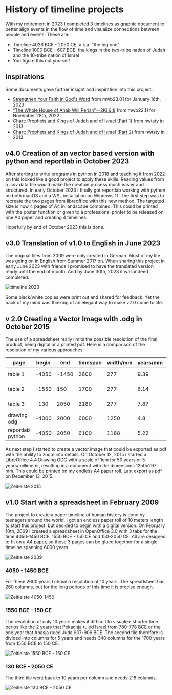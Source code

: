 # History of timeline projects

With my retirement in 2023 I completed 3 timelines as graphic document to better align events in the flow of time and visualize connections between people and events. These are:

- Timeline 4026 BCE - 2050 CE, a.k.a. "the big one"
- Timeline 1000 BCE - 607 BCE, the kings in the two-tribe nation of Judah and the 10-tribe nation of Israel
- You figure this out yourself

## Inspirations

Some documents gave further insight and inspiration into this project.

- [Strengthen Your Faith in God's Word](https://www.jw.org/en/library/jw-meeting-workbook/january-february-2023-mwb/Life-and-Ministry-Meeting-Schedule-for-January-16-22-2023/Strengthen-Your-Faith-in-Gods-Word/) from mwb23.01 for January 16th, 2023
- [“The Whole House of Ahab Will Perish”—2Ki 9:8](https://www.jw.org/en/library/jw-meeting-workbook/november-december-2022-mwb/Life-and-Ministry-Meeting-Schedule-for-November-28-December-4-2022/The-Whole-House-of-Ahab-Will-Perish-2Ki-98/) from mwb22.11 for November 28th, 2022
- [Chart: Prophets and Kings of Judah and of Israel (Part 1)](https://www.jw.org/en/library/bible/study-bible/appendix-a/kings-of-judah/) from nwtsty in 2013
- [Chart: Prophets and Kings of Judah and of Israel (Part 2)](https://www.jw.org/en/library/bible/study-bible/appendix-a/kings-of-israel/) from nwtsty in 2013

## v4.0 Creation of an vector based version with python and reportlab in October 2023

After starting to write programs in python in 2018 and teaching it from 2022 on this looked like a good project to apply these skills. Reading values from a .csv data file would make the creation process much easier and structured. In early October 2023 I finally got reportlab working with python on both macOS and a WSL installation on Windows 11. The first step was to recreate the two pages from libreoffice with this new method. The targeted size is now 4 pages of A4 in landscape combined. This could be printed with the poster function or given to a professional printer to be released on one A0 paper and creating 4 timelines.

Hopefully by end of October 2023 this is done.

## v3.0 Translation of v1.0 to English in June 2023

The original files from 2009 were only created in German. Most of my life was going on in English from Summer 2017 on. When sharing this project in early June 2023 with friends I promised to have the translated version ready until the end of month. And by June 30th, 2023 it was indeed completed.

![timeline 2023](https://raw.githubusercontent.com/kreier/timeline/main/docs/timeline20230619.png)

Some black/white copies were print out and shared for feedback. Yet the back of my mind was thinking of an elegant way to make v2.0 come to life.

## v 2.0 Creating a Vector Image with .odg in October 2015

The use of a spreadsheet really limits the possible resolution of the final product, being digital or a printed pdf. Here is a comparison of the resolution of my various approaches:

| page             | begin | end   | timespan | width/mm | years/mm | resolution | columns | created    |
|------------------|-------|-------|----------|----------|----------|------------|---------|------------|
| table 1          | -4050 | -1450 | 2600     | 277      | 9.39     | 10         | 260     | 2009-02-10 |
| table 2          | -1550 | 150   | 1700     | 277      | 6.14     | 5          | 340     | 2009-02-10 |
| table 3          | -130  | 2050  | 2180     | 277      | 7.87     | 10         | 218     | 2009-02-10 |
| drawing odg      | -4000 | 2000  | 6000     | 1250     | 4.8      | ∞          | ∞       | 2015-12-13 |
| reportlab python | -4050 | 2050  | 6100     | 1168     | 5.22     | ∞          | ∞       | 2023-10-17 |

As next step I started to create a vector image that could be exported as pdf with the ability to zoom into details. On October 12, 2015 I started a LibreOffice 4.4 Drawing ODG with a scale of 1cm for 50 years or 5 years/millimeter, resulting in a document with the dimensions 1250x297 mm. This could be printed on my endless A4 paper roll. [Last export as pdf](https://github.com/kreier/timeline/blob/main/spreadsheet/Zeitleiste_wide_20151213.pdf) on December 13, 2015. 

![Zeitleiste 2015](https://raw.githubusercontent.com/kreier/timeline/main/docs/zeitleiste2015.png)

## v1.0 Start with a spreadsheet in February 2009

The project to create a paper timeline of human history is done by teenagers around the world. I got an endless paper roll of 10 meters length to start this project, but decided to begin with a digital version. On February 10th, 2009 I created a spreadsheet in OpenOffice 3.0 with 3 tabs for the time 4050-1450 BCE, 1550 BCE - 150 CE and 150-2050 CE. All are designed to fit on a A4 paper, so these 3 pages can be glued together for a single timeline spanning 6000 years.

![Zeitleiste 2009](https://raw.githubusercontent.com/kreier/timeline/main/docs/zeitleiste2009.png)

### 4050 - 1450 BCE

For these 2600 years I chose a resolution of 10 years. The spreadsheet has 260 columns, but for the long periods of this time it is precise enough.

![Zeitleiste 4050-1450](https://raw.githubusercontent.com/kreier/timeline/main/docs/zeitleiste_4050-1450.png)

### 1550 BCE - 150 CE

The resolution of only 10 years makes it difficult to visualize shorter time perios like the 2 years that Pekachja ruled Israel from 780-778 BCE or the one year that Ahasja ruled Juda 907-906 BCE. The second tile therefore is divided into columns for 5 years and needs 340 columns for the 1700 years from 1550 BCE to 150 CE.

![Zeitleiste 1550 BCE - 150 CE](https://raw.githubusercontent.com/kreier/timeline/main/docs/zeitleiste_1550-150.png)

### 130 BCE - 2050 CE

The third tile went back to 10 years per column and needs 218 columns.

![Zeitleiste 130 BCE - 2050 CE](https://raw.githubusercontent.com/kreier/timeline/main/docs/zeitleiste_130-2050.png)
